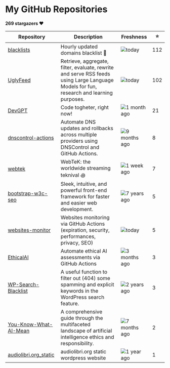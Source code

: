 
# My GitHub Repositories

**269 stargazers ❤️**

| Repository | Description | Freshness | ⭐️ |
|------------|-------------|-----------|----|
| [blacklists](https://github.com/fabriziosalmi/blacklists) | Hourly updated domains blacklist 🚫  | ![today](https://img.shields.io/badge/today-brightgreen?style=flat-square) | 112 |
| [UglyFeed](https://github.com/fabriziosalmi/UglyFeed) | Retrieve, aggregate, filter, evaluate, rewrite and serve RSS feeds using Large Language Models for fun, research and learning purposes. | ![today](https://img.shields.io/badge/today-brightgreen?style=flat-square) | 102 |
| [DevGPT](https://github.com/fabriziosalmi/DevGPT) | Code togheter, right now! | ![1 month ago](https://img.shields.io/badge/1%20month%20ago-lightgrey?style=flat-square) | 21 |
| [dnscontrol-actions](https://github.com/fabriziosalmi/dnscontrol-actions) | Automate DNS updates and rollbacks across multiple providers using DNSControl and GitHub Actions. | ![9 months ago](https://img.shields.io/badge/9%20months%20ago-lightgrey?style=flat-square) | 8 |
| [webtek](https://github.com/fabriziosalmi/webtek) | WebTeK: the worldwide streaming teknival ꩜ | ![1 week ago](https://img.shields.io/badge/1%20week%20ago-lightgrey?style=flat-square) | 7 |
| [bootstrap-w3c-seo](https://github.com/fabriziosalmi/bootstrap-w3c-seo) | Sleek, intuitive, and powerful front-end framework for faster and easier web development. | ![7 years ago](https://img.shields.io/badge/7%20years%20ago-lightgrey?style=flat-square) | 5 |
| [websites-monitor](https://github.com/fabriziosalmi/websites-monitor) | Websites monitoring via GitHub Actions (expiration, security, performances, privacy, SEO) | ![today](https://img.shields.io/badge/today-brightgreen?style=flat-square) | 5 |
| [EthicalAI](https://github.com/fabriziosalmi/EthicalAI) | Automate ethical AI assessments via GitHub Actions | ![3 months ago](https://img.shields.io/badge/3%20months%20ago-lightgrey?style=flat-square) | 3 |
| [WP-Search-Blacklist](https://github.com/fabriziosalmi/WP-Search-Blacklist) | A useful function to filter out (404) some spamming and explicit keywords in the WordPress search feature. | ![2 years ago](https://img.shields.io/badge/2%20years%20ago-lightgrey?style=flat-square) | 3 |
| [You-Know-What-AI-Mean](https://github.com/fabriziosalmi/You-Know-What-AI-Mean) | A comprehensive guide through the multifaceted landscape of artificial intelligence ethics and responsibility. | ![7 months ago](https://img.shields.io/badge/7%20months%20ago-lightgrey?style=flat-square) | 2 |
| [audiolibri.org_static](https://github.com/fabriziosalmi/audiolibri.org_static) | audiolibri.org static wordpress website | ![1 year ago](https://img.shields.io/badge/1%20year%20ago-lightgrey?style=flat-square) | 1 |

